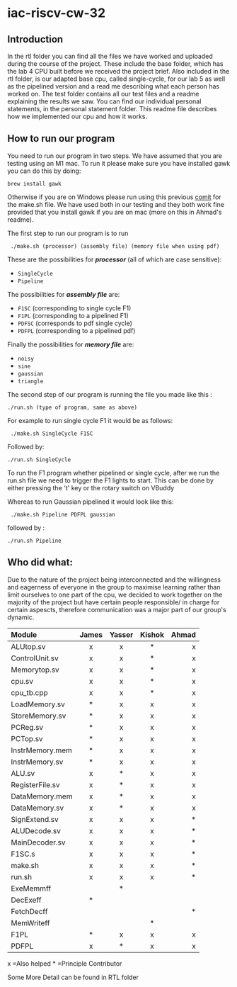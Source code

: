# iac-riscv-cw-32
## Introduction

In the rtl folder you can find all the files we have worked and uploaded during the course of the project. These include the base folder, which has the lab 4 CPU built before we received the project brief. Also included in the rtl folder, is our adapted base cpu, called single-cycle, for our lab 5 as well as the pipelined version and a read me describing what each person has worked on. The test folder contains all our test files and a readme explaining the results we saw. You can find our individual personal statements, in the personal statement folder.
This readme file describes how we implemented our cpu and how it works.

## How to run our program

You need to run our program in two steps. We have assumed that you are testing using an M1 mac. To run it please make sure you have installed gawk you can do this by doing: 

```shell 
brew install gawk
```
Otherwise if you are on Windows please run using this previous [comit](https://github.com/EIE2-IAC-Labs/iac-riscv-cw-32/commit/b7c1a90331fcb9cff28e1bed93c3625fc68cc35f) for the make.sh file. We have used both in our testing and they both work fine provided that you install gawk if you are on mac (more on this in Ahmad's readme).

The first step to run our program is to run 
``` shell
 ./make.sh (processor) (assembly file) (memory file when using pdf)
```
These are the possibilities for ***processor*** (all of which are case sensitive): 
* ```SingleCycle```
* ```Pipeline```

The possibilities for ***assembly file*** are: 
* ```F1SC``` (corresponding to single cycle F1)
* ```F1PL``` (corresponding to a pipelined F1)
* ```PDFSC``` (corresponds to pdf single cycle)
* ```PDFPL``` (corresponding to a pipelined pdf)

Finally the possibilities for ***memory file*** are: 
* ```noisy```
* ```sine```
* ```gaussian```
* ```triangle```

The second step of our program is running the file you made like this :

```shell
./run.sh (type of program, same as above)
```

For example to run single cycle F1 it would be as follows:

``` shell
 ./make.sh SingleCycle F1SC 
```

Followed by:

```shell
./run.sh SingleCycle
```
To run the F1 program whether pipelined or single cycle, after we run the run.sh file we need to trigger the F1 lights to start. This can be done by either pressing the 't' key or the rotary switch on VBuddy


Whereas to run Gaussian pipelined it would look like this:

``` shell
 ./make.sh Pipeline PDFPL gaussian 
```
followed by :

```shell
./run.sh Pipeline
```

## Who did what:

Due to the nature of the project being interconnected and the willingness and eagerness of everyone in the group to maximise learning rather than limit ourselves to one part of the cpu, we decided to work together on the majority of the project but have certain people responsible/ in charge for certain aspescts, therefore communication was a major part of our group's dynamic.

| Module          | James        | Yasser         | Kishok     |Ahmad    |
| :---            |    :----:    |          :---: |:---:       |-----:   |
| ALUtop.sv       |    x         |    x           | *          |  x      |
| ControlUnit.sv  |        x     |     x          |  *         |  x      |
|Memorytop.sv     |         x    |     x          |  *         |  x      |
|cpu.sv           |          x   |     x          |  *         |  x      |
|cpu_tb.cpp       |         x    |     x          |  *         |  x      |
|LoadMemory.sv    |   *          |     x          |  x         |   x     |
|StoreMemory.sv   |   *          |     x          |  x         |   x     |
|PCReg.sv         |   *          |      x         |  x         |  x      |
|PCTop.sv         |   *          |      x         |  x         |  x      |
|InstrMemory.mem  |   *          |      x         |   x        |  x      |
|InstrMemory.sv   |   *          |     x          |  x         |  x      |
|ALU.sv           |         x    |  *             |   x        |  x      |
|RegisterFile.sv  |         x    |  *             |    x       |  x      |
|DataMemory.mem   |         x    |  *             |    x       |  x      |
|DataMemory.sv    |         x    |  *             |    x       |  x      |
|SignExtend.sv    |  x           |      x         |    x       |  *      |
|ALUDecode.sv     |  x           |      x         |    x       |  *      |
|MainDecoder.sv   |  x           |      x         |    x       |  *      |
|F1SC.s           |  x           |      x         |    x       |  *      |
|make.sh          |  x           |      x         |    x       |  *      |
|run.sh           |  x           |      x         |    x       |  *      |
|ExeMemmff        |              |     *          |            |         |
|DecExeff         |  *           |                |            |         |
|FetchDecff       |              |                |            |  *      |
|MemWriteff       |              |                |   *        |         | 
|F1PL             |  *           |  x             |   x        |   x     |
|PDFPL            |  x           |   *            |   x        |  x      |   

x =Also helped        * =Principle Contributor

Some More Detail can be found in RTL folder

